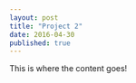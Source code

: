 ```yaml
---
layout: post
title: "Project 2"
date: 2016-04-30
published: true
---
```


This is where the content goes!
